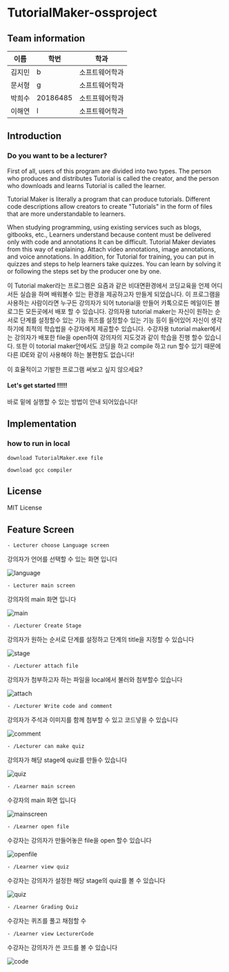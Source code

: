 # TutorialMaker-ossproject
## Team information
|이름|학번|학과|
|---|---|---|
| 김지민 | b |소프트웨어학과|
| 문서형 | g |소프트웨어학과|
| 박희수 | 20186485 |소트프웨어학과|
| 이해연 | l |소프트웨어학과|

## Introduction
### Do you want to be a lecturer?
First of all, users of this program are divided into two types. The person who produces and distributes Tutorial is called the creator, and the person who downloads and learns Tutorial is called the learner.

Tutorial Maker is literally a program that can produce tutorials.
Different code descriptions allow creators to create "Tutorials" in the form of files that are more understandable to learners.

When studying programming, using existing services such as blogs, gitbooks, etc.,
Learners understand because content must be delivered only with code and annotations
It can be difficult. Tutorial Maker deviates from this way of explaining.
Attach video annotations, image annotations, and voice annotations.
In addition, for Tutorial for training, you can put in quizzes and steps to help learners take quizzes.
You can learn by solving it or following the steps set by the producer one by one.

이 Tutorial maker라는 프로그램은 요즘과 같은 비대면환경에서 코딩교육을 언제 어디서든 실습을 하며 배워볼수 있는 환경을 제공하고자 만들게 되었습니다.
이 프로그램을 사용하는 사람이라면 누구든 강의자가 되어 tutorial을 만들어 카톡으로든 메일이든 블로그든 모든곳에서 배포 할 수 있습니다.
강의자용 tutorial maker는 자신이 원하는 순서로 단계를 설정할수 있는 기능 퀴즈를 설정할수 있는 기능 등이 들어있어 자신이 생각하기에 최적의 학습법을 수강자에게 제공할수 있습니다.
수강자용 tutorial maker에서는 강의자가 배포한 file을 open하여 강의자의 지도것과 같이 학습을 진행 할수 있습니다. 또한 이 totorial maker안에서도 코딩을 하고 compile 하고 run 할수 있기 때문에 다른 IDE와 같이 사용해야 하는 불편함도 없습니다! 

이 효율적이고 기발한 프로그램 써보고 싶지 않으세요? 
#### Let's get started !!!!!

바로 밑에 실행할 수 있는 방법이 안내 되어있습니다!

## Implementation
### how to run in local
```
download TutorialMaker.exe file
```
```
download gcc compiler
```

## License
MIT License


## Feature Screen
`- Lecturer choose Language screen`

강의자가 언어를 선택할 수 있는 화면 입니다

![language](https://ifh.cc/g/OdJMtR.png)

`- Lecturer main screen`

강의자의 main 화면 입니다

![main](https://ifh.cc/g/cIJKCV.png)

`- /Lecturer Create Stage`

강의자가 원하는 순서로 단계를 설정하고 단계의 title을 지정할 수 있습니다

![stage](https://ifh.cc/g/xbrhgF.png)


`- /Lecturer attach file`

강의자가 첨부하고자 하는 파일을 local에서 불러와 첨부할수 있습니다

![attach](https://ifh.cc/g/0vGlms.png)

`- /Lecturer Write code and comment`

강의자가 주석과 이미지를 함께 첨부할 수 있고 코드넣을 수 있습니다

![comment](https://ifh.cc/g/wtLoud.png)

`- /Lecturer can make quiz`

강의자가 해당 stage에 quiz를 만들수 있습니다

![quiz](https://ifh.cc/g/6vOikO.png)

`- /Learner main screen`

수강자의 main 화면 입니다

![mainscreen](https://ifh.cc/g/x8Diii.png)

`- /Learner open file`

수강자는 강의자가 만들어놓은 file을 open 할수 있습니다

![openfile](https://ifh.cc/g/aNHgvk.png)

`- /Learner view quiz`

수강자는 강의자가 설정한 해당 stage의 quiz를 볼 수 있습니다

![quiz](https://ifh.cc/g/i9xKYV.png)

`- /Learner Grading Quiz`

수강자는 퀴즈를 풀고 채점할 수 

`- /Learner view LecturerCode`

수강자는 강의자가 쓴 코드를 볼 수 있습니다

![code](https://ifh.cc/g/FM01hC.png)
